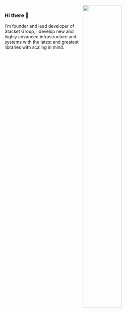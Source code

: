 <a target="_blank" rel="opener" href="https://wakatime.com/@iwebudvikler">
    <img src="https://github-readme-stats.vercel.app/api/wakatime?username=Hundeklemmen&border_radius=5px&theme=dark&bg_color=161B22&border_color=161B22&icon_color=58a6ff&show_icons=true&disable_animations=true&custom_title=Weekly%20Stats" width="50%" align="right">
</a>

### Hi there 👋
I'm founder and lead developer of Stacket Group, i develop new and highly advanced infrastructure and systems with the latest and greatest libraries with scaling in mind.
